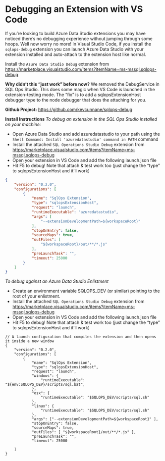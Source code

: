 # Debugging an Extension with VS Code

If you’re looking to build Azure Data Studio extensions you may have noticed there’s no debugging experience without jumping through some hoops. Well now worry no more! In Visual Studio Code, if you install the `sqlops-debug` extension you can launch Azure Data Studio with your extension installed and auto-attach to the extension host like normal.

Install the `Azure Data Studio Debug` extension from https://marketplace.visualstudio.com/items?itemName=ms-mssql.sqlops-debug
 
**Why didn’t this “just work” before now?**
We removed the DebugService in SQL Ops Studio. This does some magic when VS Code is launched in the extension-testing mode. The “fix” is to add a sqlopsExtensionHost debugger type to the node debugger that does the attaching for you.
 
**Github Project:** https://github.com/kevcunnane/sqlops-debug 
 
**Install Instructions**
*To debug an extension in the SQL Ops Studio installed on your machine:*
-	Open Azure Data Studio and add azuredatastudio to your path using the `Shell Command: Install 'azuredatastudio' command in PATH` command
-	Install the attached `SQL Operations Studio Debug` extension from https://marketplace.visualstudio.com/items?itemName=ms-mssql.sqlops-debug
-	Open your extension in VS Code and add the following launch.json file 
-	Hit F5 to debug! Note that attach & test work too (just change the “type” to sqlopsExtensionHost and it’ll work)
 
```json
{
    "version": "0.2.0",
    "configurations": [
        {
            "name": "SqlOps Extension",
            "type": "sqlopsExtensionHost",
            "request": "launch",
            "runtimeExecutable": "azuredatastudio",
            "args": [
                "--extensionDevelopmentPath=${workspaceRoot}"
            ],
            "stopOnEntry": false,
            "sourceMaps": true,
            "outFiles": [
                "${workspaceRoot}/out/**/*.js"
            ],
            "preLaunchTask": "",
            "timeout": 25000
        }
    ]
}
```

*To debug against an Azure Data Studio Enlistment*
-	Create an environment variable SQLOPS_DEV (or similar) pointing to the root of your enlistment.
-	Install the attached `SQL Operations Studio Debug` extension from https://marketplace.visualstudio.com/items?itemName=ms-mssql.sqlops-debug
-	Open your extension in VS Code and add the following launch.json file
-	Hit F5 to debug! Note that attach & test work too (just change the “type” to sqlopsExtensionHost and it’ll work)
 
```
// A launch configuration that compiles the extension and then opens it inside a new window
{
    "version": "0.2.0",
    "configurations": [
        {
            "name": "SqlOps Extension",
            "type": "sqlopsExtensionHost",
            "request": "launch",
            "windows": {
                "runtimeExecutable": "${env:SQLOPS_DEV}/scripts/sql.bat",
            },
            "osx": {
                "runtimeExecutable": "$SQLOPS_DEV/scripts/sql.sh"
            },
            "linux": {
                "runtimeExecutable": "$SQLOPS_DEV/scripts/sql.sh"
            },
            "args": ["--extensionDevelopmentPath=${workspaceRoot}" ],
            "stopOnEntry": false,
            "sourceMaps": true,
            "outFiles": [ "${workspaceRoot}/out/**/*.js" ],
            "preLaunchTask": "",
            "timeout": 25000
        
    ]
}
```


